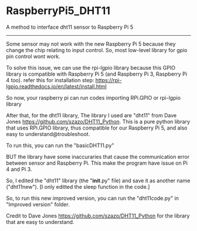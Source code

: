 # RaspberryPi5_DHT11
A method to interface dht11 sensor to Raspberry Pi 5

---

Some sensor may not work with the new Raspberry Pi 5 because they change the chip relating to input control. So, most low-level library for gpio pin control wont work. 

To solve this issue, we can use the rpi-lgpio library because this GPIO library is compatible with  Raspberry Pi 5 (and Raspberry Pi 3, Raspberry Pi 4 too). 
refer this for installation step: https://rpi-lgpio.readthedocs.io/en/latest/install.html

So now, your raspberry pi can run codes importing RPi.GPIO or rpi-lgpio library

After that, for the dht11 library, The library I used are "dht11" from Dave Jones https://github.com/szazo/DHT11_Python. 
This is a pure python library that uses RPi.GPIO library, thus compatible for our Raspberry Pi 5, and also easy to understand@troubleshoot.

To run this, you can run the "basicDHT11.py"

BUT
the library have some inaccuraries that cause the communication error between sensor and Raspberry Pi. This make the program have issue on Pi 4 and Pi 3.

So, I edited the "dht11" library (the "__init__.py" file) and save it as another name ("dht11new"). [I only editted the sleep function in the code.]

So, to run this new improved version, you can run the "dht11code.py" in "Improved version" folder.


Credit to Dave Jones https://github.com/szazo/DHT11_Python for the library that are easy to understand.
